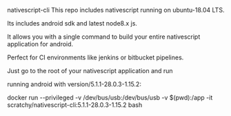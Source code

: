 nativescript-cli
This repo includes nativescript running on ubuntu-18.04 LTS.

Its includes android sdk and latest node8.x js.

It allows you with a single command to build your entire nativescript application for android.

Perfect for CI environments like jenkins or bitbucket pipelines.

Just go to the root of your nativescript application and run



running android with version/5.1.1-28.0.3-1.15.2:

docker run --privileged -v /dev/bus/usb:/dev/bus/usb -v $(pwd):/app -it scratchy/nativescript-cli:5.1.1-28.0.3-1.15.2 bash

